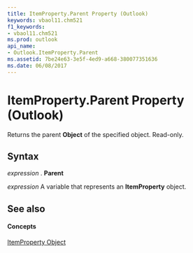 ```yaml
---
title: ItemProperty.Parent Property (Outlook)
keywords: vbaol11.chm521
f1_keywords:
- vbaol11.chm521
ms.prod: outlook
api_name:
- Outlook.ItemProperty.Parent
ms.assetid: 7be24e63-3e5f-4ed9-a668-380077351636
ms.date: 06/08/2017
---
```



# ItemProperty.Parent Property (Outlook)

Returns the parent **Object** of the specified object. Read-only.


## Syntax

 _expression_ . **Parent**

 _expression_ A variable that represents an **ItemProperty** object.


## See also


#### Concepts


[ItemProperty Object](itemproperty-object-outlook.md)

